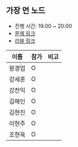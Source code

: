 ## 가장 먼 노드
- 진행 시간: 19:00 ~ 20:00
- [문제 링크](https://programmers.co.kr/learn/courses/30/lessons/49189)
- [리뷰 링크]()

|이름|참가|비고|
|-----|------|-----|
|왕경업|O||
|강세훈|O||
|강찬익|O||
|김해인|O||
|김현진|O||
|이현주|O||
|조현욱|O||
